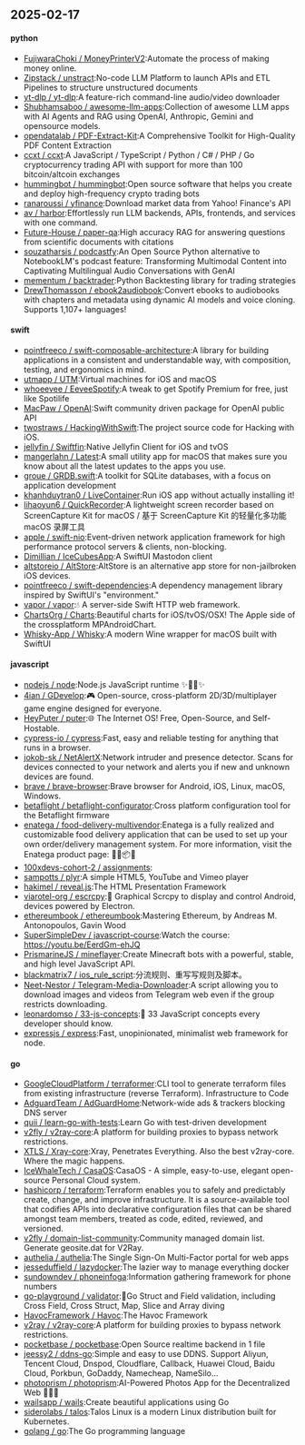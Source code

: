 ## 2025-02-17

#### python
* [FujiwaraChoki / MoneyPrinterV2](https://github.com/FujiwaraChoki/MoneyPrinterV2):Automate the process of making money online.
* [Zipstack / unstract](https://github.com/Zipstack/unstract):No-code LLM Platform to launch APIs and ETL Pipelines to structure unstructured documents
* [yt-dlp / yt-dlp](https://github.com/yt-dlp/yt-dlp):A feature-rich command-line audio/video downloader
* [Shubhamsaboo / awesome-llm-apps](https://github.com/Shubhamsaboo/awesome-llm-apps):Collection of awesome LLM apps with AI Agents and RAG using OpenAI, Anthropic, Gemini and opensource models.
* [opendatalab / PDF-Extract-Kit](https://github.com/opendatalab/PDF-Extract-Kit):A Comprehensive Toolkit for High-Quality PDF Content Extraction
* [ccxt / ccxt](https://github.com/ccxt/ccxt):A JavaScript / TypeScript / Python / C# / PHP / Go cryptocurrency trading API with support for more than 100 bitcoin/altcoin exchanges
* [hummingbot / hummingbot](https://github.com/hummingbot/hummingbot):Open source software that helps you create and deploy high-frequency crypto trading bots
* [ranaroussi / yfinance](https://github.com/ranaroussi/yfinance):Download market data from Yahoo! Finance's API
* [av / harbor](https://github.com/av/harbor):Effortlessly run LLM backends, APIs, frontends, and services with one command.
* [Future-House / paper-qa](https://github.com/Future-House/paper-qa):High accuracy RAG for answering questions from scientific documents with citations
* [souzatharsis / podcastfy](https://github.com/souzatharsis/podcastfy):An Open Source Python alternative to NotebookLM's podcast feature: Transforming Multimodal Content into Captivating Multilingual Audio Conversations with GenAI
* [mementum / backtrader](https://github.com/mementum/backtrader):Python Backtesting library for trading strategies
* [DrewThomasson / ebook2audiobook](https://github.com/DrewThomasson/ebook2audiobook):Convert ebooks to audiobooks with chapters and metadata using dynamic AI models and voice cloning. Supports 1,107+ languages!

#### swift
* [pointfreeco / swift-composable-architecture](https://github.com/pointfreeco/swift-composable-architecture):A library for building applications in a consistent and understandable way, with composition, testing, and ergonomics in mind.
* [utmapp / UTM](https://github.com/utmapp/UTM):Virtual machines for iOS and macOS
* [whoeevee / EeveeSpotify](https://github.com/whoeevee/EeveeSpotify):A tweak to get Spotify Premium for free, just like Spotilife
* [MacPaw / OpenAI](https://github.com/MacPaw/OpenAI):Swift community driven package for OpenAI public API
* [twostraws / HackingWithSwift](https://github.com/twostraws/HackingWithSwift):The project source code for Hacking with iOS.
* [jellyfin / Swiftfin](https://github.com/jellyfin/Swiftfin):Native Jellyfin Client for iOS and tvOS
* [mangerlahn / Latest](https://github.com/mangerlahn/Latest):A small utility app for macOS that makes sure you know about all the latest updates to the apps you use.
* [groue / GRDB.swift](https://github.com/groue/GRDB.swift):A toolkit for SQLite databases, with a focus on application development
* [khanhduytran0 / LiveContainer](https://github.com/khanhduytran0/LiveContainer):Run iOS app without actually installing it!
* [lihaoyun6 / QuickRecorder](https://github.com/lihaoyun6/QuickRecorder):A lightweight screen recorder based on ScreenCapture Kit for macOS / 基于 ScreenCapture Kit 的轻量化多功能 macOS 录屏工具
* [apple / swift-nio](https://github.com/apple/swift-nio):Event-driven network application framework for high performance protocol servers & clients, non-blocking.
* [Dimillian / IceCubesApp](https://github.com/Dimillian/IceCubesApp):A SwiftUI Mastodon client
* [altstoreio / AltStore](https://github.com/altstoreio/AltStore):AltStore is an alternative app store for non-jailbroken iOS devices.
* [pointfreeco / swift-dependencies](https://github.com/pointfreeco/swift-dependencies):A dependency management library inspired by SwiftUI's "environment."
* [vapor / vapor](https://github.com/vapor/vapor):💧 A server-side Swift HTTP web framework.
* [ChartsOrg / Charts](https://github.com/ChartsOrg/Charts):Beautiful charts for iOS/tvOS/OSX! The Apple side of the crossplatform MPAndroidChart.
* [Whisky-App / Whisky](https://github.com/Whisky-App/Whisky):A modern Wine wrapper for macOS built with SwiftUI

#### javascript
* [nodejs / node](https://github.com/nodejs/node):Node.js JavaScript runtime ✨🐢🚀✨
* [4ian / GDevelop](https://github.com/4ian/GDevelop):🎮 Open-source, cross-platform 2D/3D/multiplayer game engine designed for everyone.
* [HeyPuter / puter](https://github.com/HeyPuter/puter):🌐 The Internet OS! Free, Open-Source, and Self-Hostable.
* [cypress-io / cypress](https://github.com/cypress-io/cypress):Fast, easy and reliable testing for anything that runs in a browser.
* [jokob-sk / NetAlertX](https://github.com/jokob-sk/NetAlertX):Network intruder and presence detector. Scans for devices connected to your network and alerts you if new and unknown devices are found.
* [brave / brave-browser](https://github.com/brave/brave-browser):Brave browser for Android, iOS, Linux, macOS, Windows.
* [betaflight / betaflight-configurator](https://github.com/betaflight/betaflight-configurator):Cross platform configuration tool for the Betaflight firmware
* [enatega / food-delivery-multivendor](https://github.com/enatega/food-delivery-multivendor):Enatega is a fully realized and customizable food delivery application that can be used to set up your own order/delivery management system. For more information, visit the Enatega product page: 🚀🛒📦🌐
* [100xdevs-cohort-2 / assignments](https://github.com/100xdevs-cohort-2/assignments):
* [sampotts / plyr](https://github.com/sampotts/plyr):A simple HTML5, YouTube and Vimeo player
* [hakimel / reveal.js](https://github.com/hakimel/reveal.js):The HTML Presentation Framework
* [viarotel-org / escrcpy](https://github.com/viarotel-org/escrcpy):📱 Graphical Scrcpy to display and control Android, devices powered by Electron.
* [ethereumbook / ethereumbook](https://github.com/ethereumbook/ethereumbook):Mastering Ethereum, by Andreas M. Antonopoulos, Gavin Wood
* [SuperSimpleDev / javascript-course](https://github.com/SuperSimpleDev/javascript-course):Watch the course: https://youtu.be/EerdGm-ehJQ
* [PrismarineJS / mineflayer](https://github.com/PrismarineJS/mineflayer):Create Minecraft bots with a powerful, stable, and high level JavaScript API.
* [blackmatrix7 / ios_rule_script](https://github.com/blackmatrix7/ios_rule_script):分流规则、重写写规则及脚本。
* [Neet-Nestor / Telegram-Media-Downloader](https://github.com/Neet-Nestor/Telegram-Media-Downloader):A script allowing you to download images and videos from Telegram web even if the group restricts downloading.
* [leonardomso / 33-js-concepts](https://github.com/leonardomso/33-js-concepts):📜 33 JavaScript concepts every developer should know.
* [expressjs / express](https://github.com/expressjs/express):Fast, unopinionated, minimalist web framework for node.

#### go
* [GoogleCloudPlatform / terraformer](https://github.com/GoogleCloudPlatform/terraformer):CLI tool to generate terraform files from existing infrastructure (reverse Terraform). Infrastructure to Code
* [AdguardTeam / AdGuardHome](https://github.com/AdguardTeam/AdGuardHome):Network-wide ads & trackers blocking DNS server
* [quii / learn-go-with-tests](https://github.com/quii/learn-go-with-tests):Learn Go with test-driven development
* [v2fly / v2ray-core](https://github.com/v2fly/v2ray-core):A platform for building proxies to bypass network restrictions.
* [XTLS / Xray-core](https://github.com/XTLS/Xray-core):Xray, Penetrates Everything. Also the best v2ray-core. Where the magic happens.
* [IceWhaleTech / CasaOS](https://github.com/IceWhaleTech/CasaOS):CasaOS - A simple, easy-to-use, elegant open-source Personal Cloud system.
* [hashicorp / terraform](https://github.com/hashicorp/terraform):Terraform enables you to safely and predictably create, change, and improve infrastructure. It is a source-available tool that codifies APIs into declarative configuration files that can be shared amongst team members, treated as code, edited, reviewed, and versioned.
* [v2fly / domain-list-community](https://github.com/v2fly/domain-list-community):Community managed domain list. Generate geosite.dat for V2Ray.
* [authelia / authelia](https://github.com/authelia/authelia):The Single Sign-On Multi-Factor portal for web apps
* [jesseduffield / lazydocker](https://github.com/jesseduffield/lazydocker):The lazier way to manage everything docker
* [sundowndev / phoneinfoga](https://github.com/sundowndev/phoneinfoga):Information gathering framework for phone numbers
* [go-playground / validator](https://github.com/go-playground/validator):💯Go Struct and Field validation, including Cross Field, Cross Struct, Map, Slice and Array diving
* [HavocFramework / Havoc](https://github.com/HavocFramework/Havoc):The Havoc Framework
* [v2ray / v2ray-core](https://github.com/v2ray/v2ray-core):A platform for building proxies to bypass network restrictions.
* [pocketbase / pocketbase](https://github.com/pocketbase/pocketbase):Open Source realtime backend in 1 file
* [jeessy2 / ddns-go](https://github.com/jeessy2/ddns-go):Simple and easy to use DDNS. Support Aliyun, Tencent Cloud, Dnspod, Cloudflare, Callback, Huawei Cloud, Baidu Cloud, Porkbun, GoDaddy, Namecheap, NameSilo...
* [photoprism / photoprism](https://github.com/photoprism/photoprism):AI-Powered Photos App for the Decentralized Web 🌈💎✨
* [wailsapp / wails](https://github.com/wailsapp/wails):Create beautiful applications using Go
* [siderolabs / talos](https://github.com/siderolabs/talos):Talos Linux is a modern Linux distribution built for Kubernetes.
* [golang / go](https://github.com/golang/go):The Go programming language

